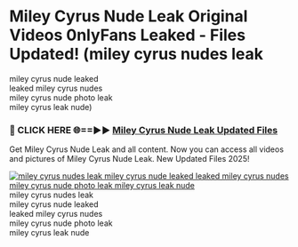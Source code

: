 # Miley Cyrus Nude Leak Original Videos 0nlyFans Leaked - Files Updated! (miley cyrus nudes leak<br>
miley cyrus nude leaked<br>
leaked miley cyrus nudes<br>
miley cyrus nude photo leak<br>
miley cyrus leak nude)

<h3>🔴 CLICK HERE 🌐==►► <a href="https://tinyurl.com/2p9ay9w9" rel="nofollow">Miley Cyrus Nude Leak Updated Files</a></h3>

Get Miley Cyrus Nude Leak and all content. Now you can access all videos and pictures of Miley Cyrus Nude Leak. New Updated Files 2025!

[![miley cyrus nudes leak<br>
miley cyrus nude leaked<br>
leaked miley cyrus nudes<br>
miley cyrus nude photo leak<br>
miley cyrus leak nude](https://i.imgur.com/KQgVmj3.gif)](https://tinyurl.com/2p9ay9w9)
miley cyrus nudes leak<br>
miley cyrus nude leaked<br>
leaked miley cyrus nudes<br>
miley cyrus nude photo leak<br>
miley cyrus leak nude